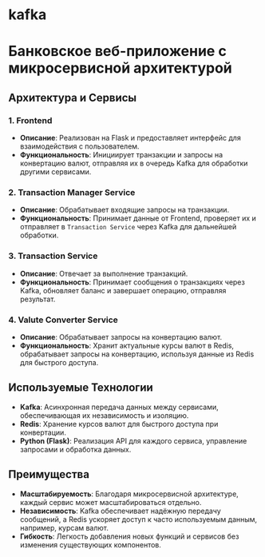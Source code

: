 # kafka

# Банковское веб-приложение с микросервисной архитектурой

## Архитектура и Сервисы

### 1. Frontend
- **Описание**: Реализован на Flask и предоставляет интерфейс для взаимодействия с пользователем.
- **Функциональность**: Инициирует транзакции и запросы на конвертацию валют, отправляя их в очередь Kafka для обработки другими сервисами.

### 2. Transaction Manager Service
- **Описание**: Обрабатывает входящие запросы на транзакции.
- **Функциональность**: Принимает данные от Frontend, проверяет их и отправляет в `Transaction Service` через Kafka для дальнейшей обработки.

### 3. Transaction Service
- **Описание**: Отвечает за выполнение транзакций.
- **Функциональность**: Принимает сообщения о транзакциях через Kafka, обновляет баланс и завершает операцию, отправляя результат.

### 4. Valute Converter Service
- **Описание**: Обрабатывает запросы на конвертацию валют.
- **Функциональность**: Хранит актуальные курсы валют в Redis, обрабатывает запросы на конвертацию, используя данные из Redis для быстрого доступа.

## Используемые Технологии

- **Kafka**: Асинхронная передача данных между сервисами, обеспечивающая их независимость и изоляцию.
- **Redis**: Хранение курсов валют для быстрого доступа при конвертации.
- **Python (Flask)**: Реализация API для каждого сервиса, управление запросами и обработка данных.

## Преимущества

- **Масштабируемость**: Благодаря микросервисной архитектуре, каждый сервис может масштабироваться отдельно.
- **Независимость**: Kafka обеспечивает надёжную передачу сообщений, а Redis ускоряет доступ к часто используемым данным, например, курсам валют.
- **Гибкость**: Легкость добавления новых функций и сервисов без изменения существующих компонентов.


